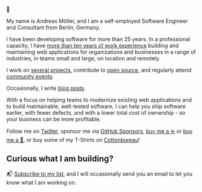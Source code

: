 :wave:

My name is Andreas Möller, and I am a self-employed Software Engineer and Consultant from Berlin, Germany.

I have been developing software for more than 25 years. In a professional capacity, I have [more than ten years of work experience](https://localheinz.com/work-experience/) building and maintaining web applications for organizations and businesses in a range of industries, in teams small and large, on location and remotely.

I work on [several projects](https://localheinz.com/projects/), contribute to [open source](https://localheinz.com/open-source/), and regularly attend [community events](https://localheinz.com/events/).

Occasionally, I write [blog posts](https://localheinz.com/blog/).

With a focus on helping teams to modernize existing web applications and to build maintainable, well-tested software, I can help you ship software earlier, with fewer defects, and with a lower total cost of ownership - so your business can be more profitable.

Follow me on [Twitter](https://twitter.com/localheinz), sponsor me via [GitHub Sponsors](https://github.com/sponsors/localheinz), [buy me a :coffee:](https://www.buymeacoffee.com/localheinz) or [buy me a :book:](https://www.amazon.de/hz/wishlist/ls/2NCHMSJ4BC1OW), or buy some of my T-Shirts on [Cottonbureau](https://cottonbureau.com/people/andreas-moller)!

## Curious what I am building?

:mailbox_with_mail: [Subscribe to my list](https://localheinz.com/projects/), and I will occasionally send you an email to let you know what I am working on.
